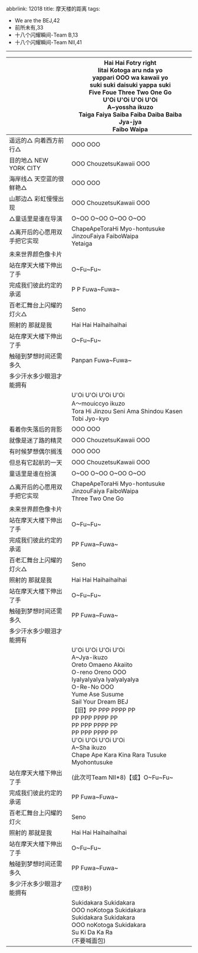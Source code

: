 abbrlink: 12018
title: 摩天楼的距离
tags:
  - We are the BEJ,42
  - 前所未有,33
  - 十八个闪耀瞬间-Team B,13
  - 十八个闪耀瞬间-Team NII,41
---
|      |Hai Hai Fotry right<br>Iitai Kotoga aru nda yo<br>yappari OOO wa kawaii yo<br>suki suki daisuki yappa suki<br>Five Foue Three Two One Go<br>U'Oi U'Oi U'Oi U'Oi <br>A~yossha ikuzo<br>Taiga Faiya Saiba Faiba Daiba Baiba Jya-jya<br>Faibo Waipa|
|--|--|
|遥远的△ 向着西方前行△|OOO OOO|
|目的地△ NEW YORK CITY|OOO ChouzetsuKawaii OOO|
|海岸线△ 天空蓝的很鲜艳△|OOO OOO|
|山那边△ 彩虹慢慢出现|OOO ChouzetsuKawaii OOO|
|△童话里是谁在导演|O~OO O~OO O~OO O~OO|
|△离开后的心愿用双手把它实现|ChapeApeToraHi Myo-hontusuke JinzouFaiya FaiboWaipa <br>Yetaiga|
|未来世界颜色像卡片|      |
|站在摩天大楼下伸出了手|O~Fu~Fu~|
|完成我们彼此约定的承诺|P P Fuwa~Fuwa~|
|百老汇舞台上闪耀的灯火△|Seno|
|照射的 那就是我|Hai Hai Haihaihaihai|
|站在摩天大楼下伸出了手|O~Fu~Fu~|
|触碰到梦想时间还需多久|Panpan Fuwa~Fuwa~|
|多少汗水多少眼泪才能拥有|      |
|      |U'Oi U'Oi U'Oi U'Oi<br>A～mouiccyo ikuzo<br>Tora Hi Jinzou Seni Ama Shindou Kasen<br>Tobi Jyo-kyo|
|看着你失落后的背影|OOO OOO|
|就像是迷了路的精灵|OOO ChouzetsuKawaii OOO|
|有时候梦想偶尔搁浅|OOO OOO|
|但总有它起航的一天|OOO ChouzetsuKawaii OOO|
|童话里是谁在扮演|O~OO O~OO O~OO O~OO|
|△离开后的心愿用双手把它实现|ChapeApeToraHi Myo-hontusuke JinzouFaiya FaiboWaipa<br>Three Two One Go|
|未来世界颜色像卡片|      |
|站在摩天大楼下伸出了手|O~Fu~Fu~|
|完成我们彼此约定的承诺|PP Fuwa~Fuwa~|
|百老汇舞台上闪耀的灯火△|Seno|
|照射的 那就是我|Hai Hai Haihaihaihai|
|站在摩天大楼下伸出了手|O~Fu~Fu~|
|触碰到梦想时间还需多久|PP Fuwa~Fuwa~|
|多少汗水多少眼泪才能拥有|      |
|      |U'Oi U'Oi U'Oi U'Oi<br>A~Jya-ikuzo<br>Oreto Omaeno Akaiito<br>O-reno Oreno OOO<br>IyaIyaIyaIya IyaIyaIyaIya<br>O-Re-No OOO<br>Yume Ase Susume<br>Sail Your Dream BEJ<br>【旧】PP PPP PPPP PP<br>PP PPP PPPP PP<br>PP PPP PPPP PP<br>PP PPP PPPP PP<br>U'Oi U'Oi U'Oi U'Oi<br>A~Sha ikuzo<br>Chape Ape Kara Kina Rara Tusuke Myohontusuke|
|站在摩天大楼下伸出了手|(此次可Team NII*8)【或】O~Fu~Fu~|
|完成我们彼此约定的承诺|PP Fuwa~Fuwa~|
|百老汇舞台上闪耀的灯火|Seno|
|照射的 那就是我|Hai Hai Haihaihaihai|
|站在摩天大楼下伸出了手|O~Fu~Fu~|
|触碰到梦想时间还需多久|PP Fuwa~Fuwa~|
|多少汗水多少眼泪才能拥有|(空8秒)|
|      |Sukidakara Sukidakara<br>OOO noKotoga Sukidakara<br>Sukidakara Sukidakara<br>OOO noKotoga Sukidakara<br>Su Ki Da Ka Ra<br>(不要喊面包)|